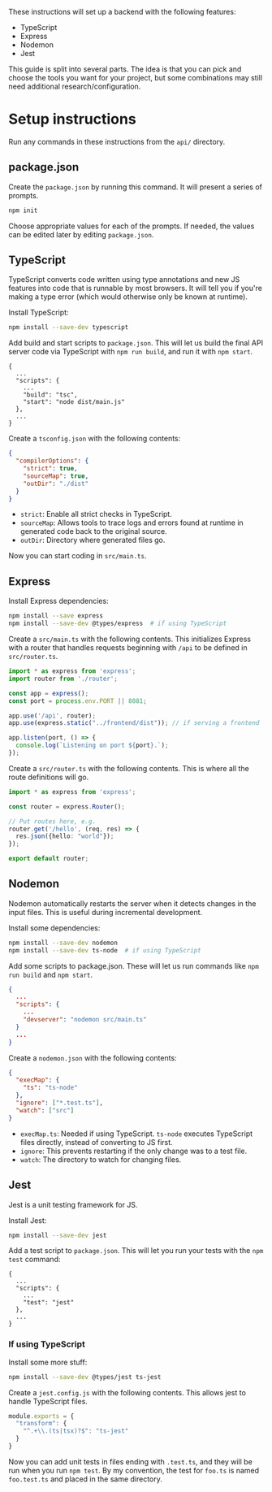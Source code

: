 These instructions will set up a backend with the following features:

- TypeScript
- Express
- Nodemon
- Jest

This guide is split into several parts. The idea is that you can pick and
choose the tools you want for your project, but some combinations may still
need additional research/configuration.

# Setup instructions

Run any commands in these instructions from the `api/` directory.

## package.json

Create the `package.json` by running this command. It will present a series
of prompts.
```sh
npm init
```

Choose appropriate values for each of the prompts. If needed, the values can be
edited later by editing `package.json`.

## TypeScript

TypeScript converts code written using type annotations and new JS features into
code that is runnable by most browsers. It will tell you if you're making a type
error (which would otherwise only be known at runtime).

Install TypeScript:
```sh
npm install --save-dev typescript
```

Add build and start scripts to `package.json`. This will let us build the final
API server code via TypeScript with `npm run build`, and run it with
`npm start`.
```
{
  ...
  "scripts": {
    ...
    "build": "tsc",
    "start": "node dist/main.js"
  },
  ...
}
```

Create a `tsconfig.json` with the following contents:
```json
{
  "compilerOptions": {
    "strict": true,
    "sourceMap": true,
    "outDir": "./dist"
  }
}
```
- `strict`: Enable all strict checks in TypeScript.
- `sourceMap`: Allows tools to trace logs and errors found at runtime in
  generated code back to the original source.
- `outDir`: Directory where generated files go.

Now you can start coding in `src/main.ts`.

## Express

Install Express dependencies:
```sh
npm install --save express
npm install --save-dev @types/express  # if using TypeScript
```

Create a `src/main.ts` with the following contents. This initializes Express
with a router that handles requests beginning with `/api` to be defined in
`src/router.ts`. 
```ts
import * as express from 'express';
import router from './router';

const app = express();
const port = process.env.PORT || 8081;

app.use('/api', router);
app.use(express.static("../frontend/dist")); // if serving a frontend

app.listen(port, () => {
  console.log(`Listening on port ${port}.`);
});
```

Create a `src/router.ts` with the following contents. This is where all the
route definitions will go.
```ts
import * as express from 'express';

const router = express.Router();

// Put routes here, e.g.
router.get('/hello', (req, res) => {
  res.json({hello: "world"});
});

export default router;
```

## Nodemon

Nodemon automatically restarts the server when it detects changes in the input
files. This is useful during incremental development.

Install some dependencies:
```sh
npm install --save-dev nodemon
npm install --save-dev ts-node  # if using TypeScript
```

Add some scripts to package.json. These will let us run commands like `npm run
build` and `npm start`.
```json
{
  ...
  "scripts": {
    ...
    "devserver": "nodemon src/main.ts"
  }
  ...
}
```

Create a `nodemon.json` with the following contents:
```json
{
  "execMap": {
    "ts": "ts-node"
  },
  "ignore": ["*.test.ts"],
  "watch": ["src"]
}
```
- `execMap.ts`: Needed if using TypeScript. `ts-node` executes TypeScript files
  directly, instead of converting to JS first.
- `ignore`: This prevents restarting if the only change was to a test file.
- `watch`: The directory to watch for changing files.

## Jest

Jest is a unit testing framework for JS.

Install Jest:
```sh
npm install --save-dev jest
```

Add a test script to `package.json`. This will let you run your tests with the
`npm test` command:
```
{
  ...
  "scripts": {
    ...
    "test": "jest"
  },
  ...
}
```

### If using TypeScript

Install some more stuff:
```sh
npm install --save-dev @types/jest ts-jest
```

Create a `jest.config.js` with the following contents. This allows jest to
handle TypeScript files.
```js
module.exports = {
  "transform": {
    "^.+\\.(ts|tsx)?$": "ts-jest"
  }
}
```

Now you can add unit tests in files ending with `.test.ts`, and they will be run
when you run `npm test`. By my convention,
the test for `foo.ts` is named `foo.test.ts` and placed in the same directory.

